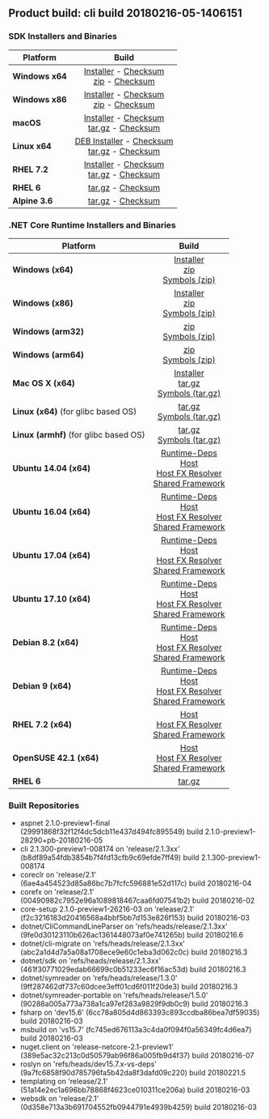 ## Product build: cli build 20180216-05-1406151

### SDK Installers and Binaries

| Platform | Build |
| -------- | :-------------------------------------: |
| **Windows x64** | [Installer][sdk-win-x64-installer] - [Checksum][sdk-win-x64-installer-checksum]<br>[zip][sdk-win-x64-zip] - [Checksum][sdk-win-x64-zip-checksum] |
| **Windows x86** | [Installer][sdk-win-x86-installer] - [Checksum][sdk-win-x86-installer-checksum]<br>[zip][sdk-win-x86-zip] - [Checksum][sdk-win-x86-zip-checksum] |
| **macOS**       | [Installer][sdk-osx-installer] - [Checksum][sdk-osx-installer-checksum]<br>[tar.gz][sdk-osx-targz] - [Checksum][sdk-osx-targz-checksum] |
| **Linux x64**   | [DEB Installer][sdk-linux-DEB-installer] - [Checksum][sdk-linux-DEB-installer-checksum]<br>[tar.gz][sdk-linux-targz] - [Checksum][sdk-linux-targz-checksum] |
| **RHEL 7.2**    | [Installer][sdk-rhel-7-installer] - [Checksum][sdk-rhel-7-installer-checksum]<br>[tar.gz][sdk-linux-targz] - [Checksum][sdk-linux-targz-checksum] |
| **RHEL 6**      | [tar.gz][sdk-rhel-6-targz] - [Checksum][sdk-rhel-6-targz-checksum] |
| **Alpine 3.6**  | [tar.gz][sdk-alpine-3.6-targz] - [Checksum][sdk-alpine-3.6-targz-checksum] |

[sdk-win-x64-installer]: https://dotnetfeed.blob.core.windows.net/orchestrated-release-2-1/20180216-05/final/assets/Sdk/2.1.300-preview1-008174/dotnet-sdk-2.1.300-preview1-008174-win-x64.exe
[sdk-win-x64-installer-checksum]: https://dotnetfeed.blob.core.windows.net/orchestrated-release-2-1/20180216-05/final/assets/Sdk/2.1.300-preview1-008174/dotnet-sdk-2.1.300-preview1-008174-win-x64.exe.sha
[sdk-win-x64-zip]: https://dotnetfeed.blob.core.windows.net/orchestrated-release-2-1/20180216-05/final/assets/Sdk/2.1.300-preview1-008174/dotnet-sdk-2.1.300-preview1-008174-win-x64.zip
[sdk-win-x64-zip-checksum]: https://dotnetfeed.blob.core.windows.net/orchestrated-release-2-1/20180216-05/final/assets/Sdk/2.1.300-preview1-008174/dotnet-sdk-2.1.300-preview1-008174-win-x64.zip.sha

[sdk-win-x86-installer]: https://dotnetfeed.blob.core.windows.net/orchestrated-release-2-1/20180216-05/final/assets/Sdk/2.1.300-preview1-008174/dotnet-sdk-2.1.300-preview1-008174-win-x86.exe
[sdk-win-x86-installer-checksum]: https://dotnetfeed.blob.core.windows.net/orchestrated-release-2-1/20180216-05/final/assets/Sdk/2.1.300-preview1-008174/dotnet-sdk-2.1.300-preview1-008174-win-x86.exe.sha
[sdk-win-x86-zip]: https://dotnetfeed.blob.core.windows.net/orchestrated-release-2-1/20180216-05/final/assets/Sdk/2.1.300-preview1-008174/dotnet-sdk-2.1.300-preview1-008174-win-x86.zip
[sdk-win-x86-zip-checksum]: https://dotnetfeed.blob.core.windows.net/orchestrated-release-2-1/20180216-05/final/assets/Sdk/2.1.300-preview1-008174/dotnet-sdk-2.1.300-preview1-008174-win-x86.zip.sha

[sdk-osx-installer]: https://dotnetfeed.blob.core.windows.net/orchestrated-release-2-1/20180216-05/final/assets/Sdk/2.1.300-preview1-008174/dotnet-sdk-2.1.300-preview1-008174-osx-x64.pkg
[sdk-osx-installer-checksum]: https://dotnetfeed.blob.core.windows.net/orchestrated-release-2-1/20180216-05/final/assets/Sdk/2.1.300-preview1-008174/dotnet-sdk-2.1.300-preview1-008174-osx-x64.pkg.sha
[sdk-osx-targz]: https://dotnetfeed.blob.core.windows.net/orchestrated-release-2-1/20180216-05/final/assets/Sdk/2.1.300-preview1-008174/dotnet-sdk-2.1.300-preview1-008174-osx-x64.tar.gz
[sdk-osx-targz-checksum]: https://dotnetfeed.blob.core.windows.net/orchestrated-release-2-1/20180216-05/final/assets/Sdk/2.1.300-preview1-008174/dotnet-sdk-2.1.300-preview1-008174-osx-x64.tar.gz.sha

[sdk-linux-targz]: https://dotnetfeed.blob.core.windows.net/orchestrated-release-2-1/20180216-05/final/assets/Sdk/2.1.300-preview1-008174/dotnet-sdk-2.1.300-preview1-008174-linux-x64.tar.gz
[sdk-linux-targz-checksum]: https://dotnetfeed.blob.core.windows.net/orchestrated-release-2-1/20180216-05/final/assets/Sdk/2.1.300-preview1-008174/dotnet-sdk-2.1.300-preview1-008174-linux-x64.tar.gz.sha

[sdk-linux-DEB-installer]: https://dotnetfeed.blob.core.windows.net/orchestrated-release-2-1/20180216-05/final/assets/Sdk/2.1.300-preview1-008174/dotnet-sdk-2.1.300-preview1-008174-x64.deb
[sdk-linux-DEB-installer-checksum]: https://dotnetfeed.blob.core.windows.net/orchestrated-release-2-1/20180216-05/final/assets/Sdk/2.1.300-preview1-008174/dotnet-sdk-2.1.300-preview1-008174-x64.deb.sha

[sdk-rhel-7-installer]: https://dotnetfeed.blob.core.windows.net/orchestrated-release-2-1/20180216-05/final/assets/Sdk/2.1.300-preview1-008174/dotnet-sdk-2.1.300-preview1-008174-rhel-x64.rpm
[sdk-rhel-7-installer-checksum]: https://dotnetfeed.blob.core.windows.net/orchestrated-release-2-1/20180216-05/final/assets/Sdk/2.1.300-preview1-008174/dotnet-sdk-2.1.300-preview1-008174-rhel-x64.rpm.sha

[sdk-rhel-6-targz]: https://dotnetfeed.blob.core.windows.net/orchestrated-release-2-1/20180216-05/final/assets/Sdk/2.1.300-preview1-008174/dotnet-sdk-2.1.300-preview1-008174-rhel.6-x64.tar.gz
[sdk-rhel-6-targz-checksum]: https://dotnetfeed.blob.core.windows.net/orchestrated-release-2-1/20180216-05/final/assets/Sdk/2.1.300-preview1-008174/dotnet-sdk-2.1.300-preview1-008174-rhel.6-x64.tar.gz.sha

[sdk-alpine-3.6-targz]: https://dotnetfeed.blob.core.windows.net/orchestrated-release-2-1/20180216-05/final/assets/Sdk/2.1.300-preview1-008174/dotnet-sdk-2.1.300-preview1-008174-alpine.3.6-x64.tar.gz
[sdk-alpine-3.6-targz-checksum]: https://dotnetfeed.blob.core.windows.net/orchestrated-release-2-1/20180216-05/final/assets/Sdk/2.1.300-preview1-008174/dotnet-sdk-2.1.300-preview1-008174-alpine.3.6-x64.tar.gz.sha


### .NET Core Runtime Installers and Binaries

| Platform | Build |
|---------|:----------:|
| **Windows (x64)**                      | [Installer][win-x64-installer] <br>[zip][win-x64-zip] <br>[Symbols (zip)][win-x64-symbols-zip] |
| **Windows (x86)**                      | [Installer][win-x86-installer] <br>[zip][win-x86-zip] <br>[Symbols (zip)][win-x86-symbols-zip] |
| **Windows (arm32)**                    | [zip][win-arm-zip] <br>[Symbols (zip)][win-arm-symbols-zip] |
| **Windows (arm64)**                    | [zip][win-arm64-zip] <br>[Symbols (zip)][win-arm64-symbols-zip] |
| **Mac OS X (x64)**                     | [Installer][osx-installer] <br>[tar.gz][osx-targz] <br>[Symbols (tar.gz)][osx-symbols-targz] |
| **Linux (x64)** (for glibc based OS)   | [tar.gz][linux-x64-targz] <br>[Symbols (tar.gz)][linux-x64-symbols-targz] |
| **Linux (armhf)** (for glibc based OS) | [tar.gz][linux-arm-targz] <br>[Symbols (tar.gz)][linux-arm-symbols-targz] |
| **Ubuntu 14.04 (x64)**                 | [Runtime-Deps][ubuntu-14.04-runtime-deps] <br>[Host][deb-package-host] <br>[Host FX Resolver][deb-package-hostfxr] <br>[Shared Framework][deb-package-sharedfx] <br> |
| **Ubuntu 16.04 (x64)**                 | [Runtime-Deps][ubuntu-16.04-runtime-deps] <br>[Host][deb-package-host] <br>[Host FX Resolver][deb-package-hostfxr] <br>[Shared Framework][deb-package-sharedfx] <br> |
| **Ubuntu 17.04 (x64)**                 | [Runtime-Deps][ubuntu-17.04-runtime-deps] <br>[Host][deb-package-host] <br>[Host FX Resolver][deb-package-hostfxr] <br>[Shared Framework][deb-package-sharedfx] <br> |
| **Ubuntu 17.10 (x64)**                 | [Runtime-Deps][ubuntu-17.10-runtime-deps] <br>[Host][deb-package-host] <br>[Host FX Resolver][deb-package-hostfxr] <br>[Shared Framework][deb-package-sharedfx] <br> |
| **Debian 8.2 (x64)**                   | [Runtime-Deps][debian-8.2-runtime-deps] <br>[Host][deb-package-host] <br>[Host FX Resolver][deb-package-hostfxr] <br>[Shared Framework][deb-package-sharedfx] <br> |
| **Debian 9 (x64)**                     | [Runtime-Deps][debian-9-runtime-deps] <br>[Host][deb-package-host] <br>[Host FX Resolver][deb-package-hostfxr] <br>[Shared Framework][deb-package-sharedfx] <br> |
| **RHEL 7.2 (x64)**                     | [Host][rhel7-host] <br>[Host FX Resolver][rhel7-hostfxr] <br>[Shared Framework][rhel7-sharedfx] <br> |
| **OpenSUSE 42.1 (x64)**                | [Host][OpenSUSE-42-host] <br>[Host FX Resolver][OpenSUSE-42-hostfxr] <br>[Shared Framework][OpenSUSE-42-sharedfx] <br> |
| **RHEL 6**                             | [tar.gz][rhel-6-targz] |

[win-x64-installer]: https://dotnetfeed.blob.core.windows.net/orchestrated-release-2-1/20180216-05/final/assets/Runtime/2.1.0-preview1-26216-03/dotnet-runtime-2.1.0-preview1-26216-03-win-x64.exe
[win-x64-installer-checksum]: https://dotnetfeed.blob.core.windows.net/orchestrated-release-2-1/20180216-05/final/assets/Runtime/2.1.0-preview1-26216-03/dotnet-runtime-2.1.0-preview1-26216-03-win-x64.exe.sha512
[win-x64-zip]: https://dotnetfeed.blob.core.windows.net/orchestrated-release-2-1/20180216-05/final/assets/Runtime/2.1.0-preview1-26216-03/dotnet-runtime-2.1.0-preview1-26216-03-win-x64.zip
[win-x64-zip-checksum]: https://dotnetfeed.blob.core.windows.net/orchestrated-release-2-1/20180216-05/final/assets/Runtime/2.1.0-preview1-26216-03/dotnet-runtime-2.1.0-preview1-26216-03-win-x64.zip.sha512
[win-x64-symbols-zip]: https://dotnetfeed.blob.core.windows.net/orchestrated-release-2-1/20180216-05/final/assets/Runtime/2.1.0-preview1-26216-03/dotnet-runtime-symbols-2.1.0-preview1-26216-03-win-x64.zip

[win-x86-installer]: https://dotnetfeed.blob.core.windows.net/orchestrated-release-2-1/20180216-05/final/assets/Runtime/2.1.0-preview1-26216-03/dotnet-runtime-2.1.0-preview1-26216-03-win-x86.exe
[win-x86-installer-checksum]: https://dotnetfeed.blob.core.windows.net/orchestrated-release-2-1/20180216-05/final/assets/Runtime/2.1.0-preview1-26216-03/dotnet-runtime-2.1.0-preview1-26216-03-win-x86.exe.sha512
[win-x86-zip]: https://dotnetfeed.blob.core.windows.net/orchestrated-release-2-1/20180216-05/final/assets/Runtime/2.1.0-preview1-26216-03/dotnet-runtime-2.1.0-preview1-26216-03-win-x86.zip
[win-x86-zip-checksum]: https://dotnetfeed.blob.core.windows.net/orchestrated-release-2-1/20180216-05/final/assets/Runtime/2.1.0-preview1-26216-03/dotnet-runtime-2.1.0-preview1-26216-03-win-x86.zip.sha512
[win-x86-symbols-zip]: https://dotnetfeed.blob.core.windows.net/orchestrated-release-2-1/20180216-05/final/assets/Runtime/2.1.0-preview1-26216-03/dotnet-runtime-symbols-2.1.0-preview1-26216-03-win-x86.zip

[win-arm-zip]: https://dotnetfeed.blob.core.windows.net/orchestrated-release-2-1/20180216-05/final/assets/Runtime/2.1.0-preview1-26216-03/dotnet-runtime-2.1.0-preview1-26216-03-win-arm.zip
[win-arm-zip-checksum]: https://dotnetfeed.blob.core.windows.net/orchestrated-release-2-1/20180216-05/final/assets/Runtime/2.1.0-preview1-26216-03/dotnet-runtime-2.1.0-preview1-26216-03-win-arm.zip.sha512
[win-arm-symbols-zip]: https://dotnetfeed.blob.core.windows.net/orchestrated-release-2-1/20180216-05/final/assets/Runtime/2.1.0-preview1-26216-03/dotnet-runtime-symbols-2.1.0-preview1-26216-03-win-arm.zip

[win-arm64-zip]: https://dotnetfeed.blob.core.windows.net/orchestrated-release-2-1/20180216-05/final/assets/Runtime/2.1.0-preview1-26216-03/dotnet-runtime-2.1.0-preview1-26216-03-win-arm64.zip
[win-arm64-zip-checksum]: https://dotnetfeed.blob.core.windows.net/orchestrated-release-2-1/20180216-05/final/assets/Runtime/2.1.0-preview1-26216-03/dotnet-runtime-2.1.0-preview1-26216-03-win-arm64.zip.sha512
[win-arm64-symbols-zip]: https://dotnetfeed.blob.core.windows.net/orchestrated-release-2-1/20180216-05/final/assets/Runtime/2.1.0-preview1-26216-03/dotnet-runtime-symbols-2.1.0-preview1-26216-03-win-arm64.zip

[osx-installer]: https://dotnetfeed.blob.core.windows.net/orchestrated-release-2-1/20180216-05/final/assets/Runtime/2.1.0-preview1-26216-03/dotnet-runtime-2.1.0-preview1-26216-03-osx-x64.pkg
[osx-installer-checksum]: https://dotnetfeed.blob.core.windows.net/orchestrated-release-2-1/20180216-05/final/assets/Runtime/2.1.0-preview1-26216-03/dotnet-runtime-2.1.0-preview1-26216-03-osx-x64.pkg.sha512
[osx-targz]: https://dotnetfeed.blob.core.windows.net/orchestrated-release-2-1/20180216-05/final/assets/Runtime/2.1.0-preview1-26216-03/dotnet-runtime-2.1.0-preview1-26216-03-osx-x64.tar.gz
[osx-targz-checksum]: https://dotnetfeed.blob.core.windows.net/orchestrated-release-2-1/20180216-05/final/assets/Runtime/2.1.0-preview1-26216-03/dotnet-runtime-2.1.0-preview1-26216-03-osx-x64.tar.gz.sha512
[osx-symbols-targz]: https://dotnetfeed.blob.core.windows.net/orchestrated-release-2-1/20180216-05/final/assets/Runtime/2.1.0-preview1-26216-03/dotnet-runtime-symbols-2.1.0-preview1-26216-03-osx-x64.tar.gz

[linux-x64-targz]: https://dotnetfeed.blob.core.windows.net/orchestrated-release-2-1/20180216-05/final/assets/Runtime/2.1.0-preview1-26216-03/dotnet-runtime-2.1.0-preview1-26216-03-linux-x64.tar.gz
[linux-x64-targz-checksum]: https://dotnetfeed.blob.core.windows.net/orchestrated-release-2-1/20180216-05/final/assets/Runtime/2.1.0-preview1-26216-03/dotnet-runtime-2.1.0-preview1-26216-03-linux-x64tar.gz.sha512
[linux-x64-symbols-targz]: https://dotnetfeed.blob.core.windows.net/orchestrated-release-2-1/20180216-05/final/assets/Runtime/2.1.0-preview1-26216-03/dotnet-runtime-symbols-2.1.0-preview1-26216-03-linux-x64.tar.gz
[linux-arm-targz]: https://dotnetfeed.blob.core.windows.net/orchestrated-release-2-1/20180216-05/final/assets/Runtime/2.1.0-preview1-26216-03/dotnet-runtime-2.1.0-preview1-26216-03-linux-arm.tar.gz
[linux-arm-targz-checksum]: https://dotnetfeed.blob.core.windows.net/orchestrated-release-2-1/20180216-05/final/assets/Runtime/2.1.0-preview1-26216-03/dotnet-runtime-2.1.0-preview1-26216-03-linux-arm.tar.gz.sha512
[linux-arm-symbols-targz]: https://dotnetfeed.blob.core.windows.net/orchestrated-release-2-1/20180216-05/final/assets/Runtime/2.1.0-preview1-26216-03/dotnet-runtime-symbols-2.1.0-preview1-26216-03-linux-arm.tar.gz

[ubuntu-14.04-runtime-deps]: https://dotnetfeed.blob.core.windows.net/orchestrated-release-2-1/20180216-05/final/assets/Runtime/2.1.0-preview1-26216-03/dotnet-runtime-deps-2.1.0-preview1-26216-03-ubuntu.14.04-x64.deb
[ubuntu-14.04-runtime-deps-checksum]: https://dotnetfeed.blob.core.windows.net/orchestrated-release-2-1/20180216-05/final/assets/Runtime/2.1.0-preview1-26216-03/dotnet-runtime-deps-2.1.0-preview1-26216-03-ubuntu.14.04-x64.deb.sha512

[ubuntu-16.04-runtime-deps]: https://dotnetfeed.blob.core.windows.net/orchestrated-release-2-1/20180216-05/final/assets/Runtime/2.1.0-preview1-26216-03/dotnet-runtime-deps-2.1.0-preview1-26216-03-ubuntu.16.04-x64.deb
[ubuntu-16.04-runtime-deps-checksum]: https://dotnetfeed.blob.core.windows.net/orchestrated-release-2-1/20180216-05/final/assets/Runtime/2.1.0-preview1-26216-03/dotnet-runtime-deps-2.1.0-preview1-26216-03-ubuntu.16.04-x64.deb.sha512

[ubuntu-17.04-runtime-deps]: https://dotnetfeed.blob.core.windows.net/orchestrated-release-2-1/20180216-05/final/assets/Runtime/2.1.0-preview1-26216-03/dotnet-runtime-deps-2.1.0-preview1-26216-03-ubuntu.17.04-x64.deb
[ubuntu-17.04-runtime-deps-checksum]: https://dotnetfeed.blob.core.windows.net/orchestrated-release-2-1/20180216-05/final/assets/Runtime/2.1.0-preview1-26216-03/dotnet-runtime-deps-2.1.0-preview1-26216-03-ubuntu.17.04-x64.deb.sha512

[ubuntu-17.10-runtime-deps]: https://dotnetfeed.blob.core.windows.net/orchestrated-release-2-1/20180216-05/final/assets/Runtime/2.1.0-preview1-26216-03/dotnet-runtime-deps-2.1.0-preview1-26216-03-ubuntu.17.10-x64.deb
[ubuntu-17.10-runtime-deps-checksum]: https://dotnetfeed.blob.core.windows.net/orchestrated-release-2-1/20180216-05/final/assets/Runtime/2.1.0-preview1-26216-03/dotnet-runtime-deps-2.1.0-preview1-26216-03-ubuntu.17.10-x64.deb.sha512

[debian-8.2-runtime-deps]: https://dotnetfeed.blob.core.windows.net/orchestrated-release-2-1/20180216-05/final/assets/Runtime/2.1.0-preview1-26216-03/dotnet-runtime-deps-2.1.0-preview1-26216-03-debian.8-x64.deb
[debian-8.2-runtime-deps-checksum]: https://dotnetfeed.blob.core.windows.net/orchestrated-release-2-1/20180216-05/final/assets/Runtime/2.1.0-preview1-26216-03/dotnet-runtime-deps-2.1.0-preview1-26216-03-debian.8-x64.deb.sha512

[debian-9-runtime-deps]: https://dotnetfeed.blob.core.windows.net/orchestrated-release-2-1/20180216-05/final/assets/Runtime/2.1.0-preview1-26216-03/dotnet-runtime-deps-2.1.0-preview1-26216-03-debian.9-x64.deb
[debian-9-runtime-deps-checksum]: https://dotnetfeed.blob.core.windows.net/orchestrated-release-2-1/20180216-05/final/assets/Runtime/2.1.0-preview1-26216-03/dotnet-runtime-deps-2.1.0-preview1-26216-03-debian.9-x64.deb.sha512

[deb-package-host]: https://dotnetfeed.blob.core.windows.net/orchestrated-release-2-1/20180216-05/final/assets/Runtime/2.1.0-preview1-26216-03/dotnet-host-2.1.0-preview1-26216-03-x64.deb
[deb-package-host-checksum]: https://dotnetfeed.blob.core.windows.net/orchestrated-release-2-1/20180216-05/final/assets/Runtime/2.1.0-preview1-26216-03/dotnet-host-2.1.0-preview1-26216-03-x64.deb.sha512
[deb-package-hostfxr]: https://dotnetfeed.blob.core.windows.net/orchestrated-release-2-1/20180216-05/final/assets/Runtime/2.1.0-preview1-26216-03/dotnet-hostfxr-2.1.0-preview1-26216-03-x64.deb
[deb-package-hostfxr-checksum]:https://dotnetfeed.blob.core.windows.net/orchestrated-release-2-1/20180216-05/final/assets/Runtime/2.1.0-preview1-26216-03/dotnet-hostfxr-2.1.0-preview1-26216-03-x64.deb.sha512
[deb-package-sharedfx]: https://dotnetfeed.blob.core.windows.net/orchestrated-release-2-1/20180216-05/final/assets/Runtime/2.1.0-preview1-26216-03/dotnet-runtime-2.1.0-preview1-26216-03-x64.deb
[deb-package-sharedfx-checksum]: https://dotnetfeed.blob.core.windows.net/orchestrated-release-2-1/20180216-05/final/assets/Runtime/2.1.0-preview1-26216-03/dotnet-runtime-2.1.0-preview1-26216-03-x64.deb.sha512

[rhel7-host]: https://dotnetfeed.blob.core.windows.net/orchestrated-release-2-1/20180216-05/final/assets/Runtime/2.1.0-preview1-26216-03/dotnet-host-2.1.0-preview1-26216-03-rhel.7-x64.rpm
[rhel7-host-checksum]: https://dotnetfeed.blob.core.windows.net/orchestrated-release-2-1/20180216-05/final/assets/Runtime/2.1.0-preview1-26216-03/dotnet-host-2.1.0-preview1-26216-03-rhel.7-x64.rpm.sha512
[rhel7-hostfxr]: https://dotnetfeed.blob.core.windows.net/orchestrated-release-2-1/20180216-05/final/assets/Runtime/2.1.0-preview1-26216-03/dotnet-hostfxr-2.1.0-preview1-26216-03-rhel.7-x64.rpm
[rhel7-hostfxr-checksum]: https://dotnetfeed.blob.core.windows.net/orchestrated-release-2-1/20180216-05/final/assets/Runtime/2.1.0-preview1-26216-03/dotnet-hostfxr-2.1.0-preview1-26216-03-rhel.7-x64.rpm.sha512
[rhel7-sharedfx]: https://dotnetfeed.blob.core.windows.net/orchestrated-release-2-1/20180216-05/final/assets/Runtime/2.1.0-preview1-26216-03/dotnet-runtime-2.1.0-preview1-26216-03-rhel.7-x64.rpm
[rhel7-sharedfx-checksum]: https://dotnetfeed.blob.core.windows.net/orchestrated-release-2-1/20180216-05/final/assets/Runtime/2.1.0-preview1-26216-03/dotnet-runtime-2.1.0-preview1-26216-03-rhel.7-x64.rpm.sha512

[OpenSUSE-42-host]: https://dotnetfeed.blob.core.windows.net/orchestrated-release-2-1/20180216-05/final/assets/Runtime/2.1.0-preview1-26216-03/dotnet-host-2.1.0-preview1-26216-03-opensuse.42-x64.rpm
[OpenSUSE-42-host-checksum]: https://dotnetfeed.blob.core.windows.net/orchestrated-release-2-1/20180216-05/final/assets/Runtime/2.1.0-preview1-26216-03/dotnet-host-2.1.0-preview1-26216-03-opensuse.42-x64.rpm.sha512
[OpenSUSE-42-hostfxr]: https://dotnetfeed.blob.core.windows.net/orchestrated-release-2-1/20180216-05/final/assets/Runtime/2.1.0-preview1-26216-03/dotnet-hostfxr-2.1.0-preview1-26216-03-opensuse.42-x64.rpm
[OpenSUSE-42-hostfxr-checksum]: https://dotnetfeed.blob.core.windows.net/orchestrated-release-2-1/20180216-05/final/assets/Runtime/2.1.0-preview1-26216-03/dotnet-hostfxr-2.1.0-preview1-26216-03-opensuse.42-x64.rpm.sha512
[OpenSUSE-42-sharedfx]: https://dotnetfeed.blob.core.windows.net/orchestrated-release-2-1/20180216-05/final/assets/Runtime/2.1.0-preview1-26216-03/dotnet-runtime-2.1.0-preview1-26216-03-opensuse.42-x64.rpm
[OpenSUSE-42-sharedfx-checksum]: https://dotnetfeed.blob.core.windows.net/orchestrated-release-2-1/20180216-05/final/assets/Runtime/2.1.0-preview1-26216-03/dotnet-runtime-2.1.0-preview1-26216-03-opensuse.42-x64.rpm.sha512

[rhel-6-targz]: https://dotnetfeed.blob.core.windows.net/orchestrated-release-2-1/20180216-05/final/assets/Runtime/2.1.0-preview1-26216-03/dotnet-runtime-2.1.0-preview1-26216-03-rhel.6-x64.tar.gz


### Built Repositories
 * aspnet 2.1.0-preview1-final (29991868f32f12f4dc5dcb11e437d494fc895549) build 2.1.0-preview1-28290+pb-20180216-05
 * cli 2.1.300-preview1-008174 on 'release/2.1.3xx' (b8df89a54fdb3854b7f4fd13cfb9c69efde7ff49) build 2.1.300-preview1-008174
 * coreclr on 'release/2.1' (6ae4a454523d85a86bc7b7fcfc596881e52d117c) build 20180216-04
 * corefx on 'release/2.1' (00490982c7952e96a1089818467caa6fd07541b2) build 20180216-02
 * core-setup 2.1.0-preview1-26216-03 on 'release/2.1' (f2c3216183d20416568a4bbf5bb7d153e826f153) build 20180216-03
 * dotnet/CliCommandLineParser on 'refs/heads/release/2.1.3xx' (9fe0d30123110b626ac1361448073af0e741265b) build 20180216.6
 * dotnet/cli-migrate on 'refs/heads/release/2.1.3xx' (abc2a1d4d7a5a08a1708ece9e60c1eba3d062c0c) build 20180216.3
 * dotnet/sdk on 'refs/heads/release/2.1.3xx' (461f30771029edab66699c0b51233ec6f16ac53d) build 20180216.3
 * dotnet/symreader on 'refs/heads/release/1.3.0' (9ff287462df737c60dcee3eff01cd6f011f20de3) build 20180216.3
 * dotnet/symreader-portable on 'refs/heads/release/1.5.0' (90288a005a773a738a1ca97ef283a9829f9db0c9) build 20180216.3
 * fsharp on 'dev15.6' (6cc78a805d4d863393c893ccdba86bea7df59035) build 20180216-03
 * msbuild on 'vs15.7' (fc745ed676113a3c4da0f094f0a56349fc4d6ea7) build 20180216-03
 * nuget.client on 'release-netcore-2.1-preview1' (389e5ac32c213c0d50579ab96f86a005fb9d4f37) build 20180216-07
 * roslyn on 'refs/heads/dev15.7.x-vs-deps' (9a7fc6858f90d785796fa5b42da8f3dafd09c220) build 20180221.5
 * templating on 'release/2.1' (51a14e2ec1a696bb78868f4623ce010311ce206a) build 20180216-03
 * websdk on 'release/2.1' (0d358e713a3b691704552fb0944791e4939b4259) build 20180216-03
